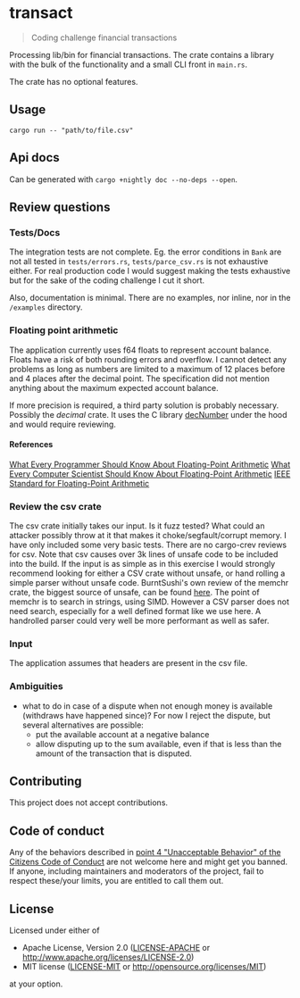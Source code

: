 # transact

> Coding challenge financial transactions

Processing lib/bin for financial transactions. The crate contains a library with the bulk of the functionality and a small CLI front in `main.rs`. 

The crate has no optional features.


## Usage

`cargo run -- "path/to/file.csv"`

## Api docs

Can be generated with `cargo +nightly doc --no-deps --open`.


## Review questions

### Tests/Docs

The integration tests are not complete. Eg. the error conditions in `Bank` are not all tested in `tests/errors.rs`, `tests/parce_csv.rs` is not exhaustive either. For real production code I would suggest making the tests exhaustive but for the sake of the coding challenge I cut it short.

Also, documentation is minimal. There are no examples, nor inline, nor in the `/examples` directory.

### Floating point arithmetic

The application currently uses f64 floats to represent account balance. Floats have a risk of both rounding errors and overflow. I cannot detect any problems as long as numbers are limited to a maximum of 12 places before and 4 places after the decimal point. The specification did not mention anything about the maximum expected account balance.

If more precision is required, a third party solution is probably necessary. Possibly the _decimal_ crate. It uses the C library [decNumber](http://speleotrove.com/decimal/decnumber.html) under the hood and would require reviewing.

#### References

[What Every Programmer Should Know About Floating-Point Arithmetic](https://floating-point-gui.de/)
[What Every Computer Scientist Should Know About Floating-Point Arithmetic](https://docs.oracle.com/cd/E19957-01/806-3568/ncg_goldberg.html)
[IEEE Standard for Floating-Point Arithmetic](https://irem.univ-reunion.fr/IMG/pdf/ieee-754-2008.pdf)


### Review the csv crate

The csv crate initially takes our input. Is it fuzz tested? What could an attacker possibly throw at it that makes it choke/segfault/corrupt memory. I have only included some very basic tests. 
There are no cargo-crev reviews for csv. Note that csv causes over 3k lines of unsafe code to be included into the build. If the input is as simple as in this exercise I would strongly recommend looking for either a CSV crate without unsafe, or hand rolling a simple parser without unsafe code. BurntSushi's own review of the memchr crate, the biggest source of unsafe, can be found [here](https://web.crev.dev/rust-reviews/crate/memchr/). The point of memchr is to search in strings, using SIMD. However a CSV parser does not need search, especially for a well defined format like we use here. A handrolled parser could very well be more performant as well as safer.

### Input

The application assumes that headers are present in the csv file. 

### Ambiguities

- what to do in case of a dispute when not enough money is available (withdraws have happened since)? 
  For now I reject the dispute, but several alternatives are possible:
  - put the available account at a negative balance
  - allow disputing up to the sum available, even if that is less than the amount of the transaction that is disputed.

## Contributing

This project does not accept contributions.

## Code of conduct

Any of the behaviors described in [point 4 "Unacceptable Behavior" of the Citizens Code of Conduct](https://github.com/stumpsyn/policies/blob/master/citizen_code_of_conduct.md#4-unacceptable-behavior) are not welcome here and might get you banned. If anyone, including maintainers and moderators of the project, fail to respect these/your limits, you are entitled to call them out.

## License

Licensed under either of

 * Apache License, Version 2.0
   ([LICENSE-APACHE](LICENSE-APACHE) or <http://www.apache.org/licenses/LICENSE-2.0>)
 * MIT license
   ([LICENSE-MIT](LICENSE-MIT) or <http://opensource.org/licenses/MIT>)

at your option.


